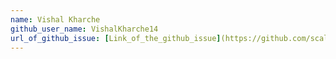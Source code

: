 ```yaml
---
name: Vishal Kharche
github_user_name: VishalKharche14
url_of_github_issue: [Link_of_the_github_issue](https://github.com/scaleracademy/scaler-september-open-source-challenge/issues/6)
---
```


